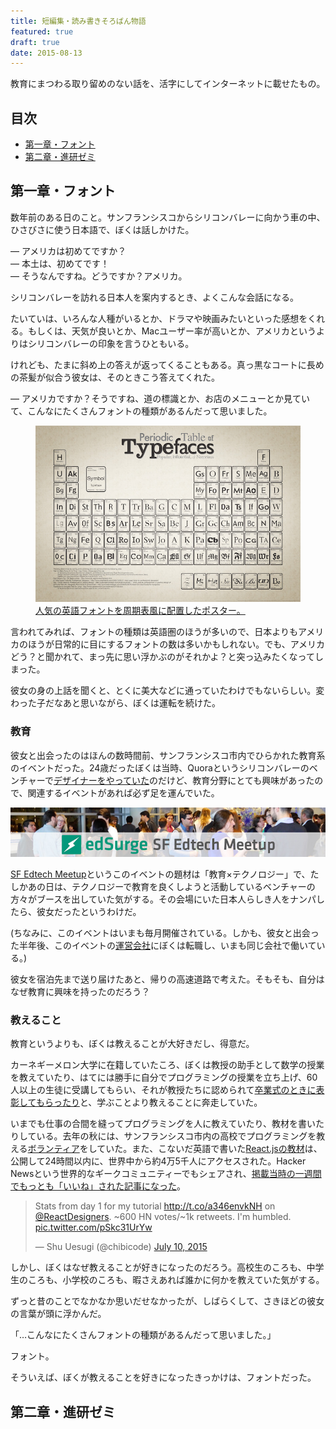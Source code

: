 ```yaml
---
title: 短編集・読み書きそろばん物語
featured: true
draft: true
date: 2015-08-13
---
```


教育にまつわる取り留めのない話を、活字にしてインターネットに載せたもの。

## 目次

- [第一章・フォント](#1)
- [第二章・進研ゼミ](#2)

<a id="1"></a>
## 第一章・フォント

数年前のある日のこと。サンフランシスコからシリコンバレーに向かう車の中、ひさびさに使う日本語で、ぼくは話しかけた。

— アメリカは初めてですか？<br>
— 本土は、初めてです！<br>
— そうなんですね。どうですか？アメリカ。

シリコンバレーを訪れる日本人を案内するとき、よくこんな会話になる。

たいていは、いろんな人種がいるとか、ドラマや映画みたいといった感想をくれる。もしくは、天気が良いとか、Macユーザー率が高いとか、アメリカというよりはシリコンバレーの印象を言うひともいる。

けれども、たまに斜め上の答えが返ってくることもある。真っ黒なコートに長めの茶髪が似合う彼女は、そのときこう答えてくれた。

— アメリカですか？そうですね、道の標識とか、お店のメニューとか見ていて、こんなにたくさんフォントの種類があるんだって思いました。

<figure>
  <img src="/assets/images/yomikaki-soroban-monogatari/Periodic_Table_of_Typefaces_large.jpg">
  <figcaption><a href="https://www.behance.net/gallery/periodic-table-of-typefaces/193759">人気の英語フォントを周期表風に配置したポスター。</a></figcaption>
</figure>

言われてみれば、フォントの種類は英語圏のほうが多いので、日本よりもアメリカのほうが日常的に目にするフォントの数は多いかもしれない。でも、アメリカどう？と聞かれて、まっ先に思い浮かぶのがそれかよ？と突っ込みたくなってしまった。

彼女の身の上話を聞くと、とくに美大などに通っていたわけでもないらしい。変わった子だなあと思いながら、ぼくは運転を続けた。

### 教育

彼女と出会ったのはほんの数時間前、サンフランシスコ市内でひらかれた教育系のイベントだった。24歳だったぼくは当時、Quoraというシリコンバレーのベンチャーで[デザイナーをやっていた](http://engineer.typemag.jp/article/_quoranew_order_05)のだけど、教育分野にとても興味があったので、関連するイベントがあれば必ず足を運んでいた。

![SF Edtech Meetup](/assets/images/yomikaki-soroban-monogatari/edtech-meetup.jpeg)

[SF Edtech Meetup](http://www.meetup.com/sfedtech/)というこのイベントの題材は「教育×テクノロジー」で、たしかあの日は、テクノロジーで教育を良くしようと活動しているベンチャーの方々がブースを出していた気がする。その会場にいた日本人らしき人をナンパしたら、彼女だったというわけだ。

(ちなみに、このイベントはいまも毎月開催されている。しかも、彼女と出会った半年後、このイベントの[運営会社](https://medium.com/digital-native/%E3%82%82%E3%81%A3%E3%81%A8%E3%82%82%E7%9C%9F%E5%AE%9F%E3%81%AB%E8%BF%91%E3%81%84%E6%96%87%E3%82%92%E6%9B%B8%E3%81%93%E3%81%86-%E3%81%A8%E3%81%82%E3%82%8B%E6%95%99%E8%82%B2%E3%83%A1%E3%83%87%E3%82%A3%E3%82%A2%E3%81%8C%E3%82%B7%E3%83%AA%E3%82%B3%E3%83%B3%E3%83%90%E3%83%AC%E3%83%BC%E3%81%A7%E7%94%9F%E3%81%BE%E3%82%8C%E3%81%9F%E8%A9%B1-b2436d34ce62)にぼくは転職し、いまも同じ会社で働いている。)

彼女を宿泊先まで送り届けたあと、帰りの高速道路で考えた。そもそも、自分はなぜ教育に興味を持ったのだろう？

### 教えること

教育というよりも、ぼくは教えることが大好きだし、得意だ。

カーネギーメロン大学に在籍していたころ、ぼくは教授の助手として数学の授業を教えていたり、はてには勝手に自分でプログラミングの授業を立ち上げ、60人以上の生徒に受講してもらい、それが教授たちに認められて[卒業式のときに表彰してもらったり](https://www.cs.cmu.edu/~scsfacts/uesugi.html)と、学ぶことより教えることに奔走していた。

いまでも仕事の合間を縫ってプログラミングを人に教えていたり、教材を書いたりしている。去年の秋には、サンフランシスコ市内の高校でプログラミングを教える[ボランティア](http://www.missionbit.com/)をしていた。また、こないだ英語で書いた[React.jsの教材](http://reactfordesigners.com/labs/reactjs-introduction-for-people-who-know-just-enough-jquery-to-get-by/)は、公開して24時間以内に、世界中から約4万5千人にアクセスされた。Hacker Newsという世界的なギークコミュニティーでもシェアされ、[掲載当時の一週間でもっとも「いいね」された記事になった](https://twitter.com/chibicode/status/619583111064518656)。

<blockquote class="twitter-tweet" lang="en"><p lang="en" dir="ltr">Stats from day 1 for my tutorial <a href="http://t.co/a346envkNH">http://t.co/a346envkNH</a> on <a href="https://twitter.com/ReactDesigners">@ReactDesigners</a>. ~600 HN votes/~1k retweets. I&#39;m humbled. <a href="http://t.co/pSkc31UrYw">pic.twitter.com/pSkc31UrYw</a></p>&mdash; Shu Uesugi (@chibicode) <a href="https://twitter.com/chibicode/status/619469038834421760">July 10, 2015</a></blockquote>

しかし、ぼくはなぜ教えることが好きになったのだろう。高校生のころも、中学生のころも、小学校のころも、暇さえあれば誰かに何かを教えていた気がする。

ずっと昔のことでなかなか思いだせなかったが、しばらくして、さきほどの彼女の言葉が頭に浮かんだ。

「…こんなにたくさんフォントの種類があるんだって思いました。」

フォント。

そういえば、ぼくが教えることを好きになったきっかけは、フォントだった。

<a id="2"></a>
## 第二章・進研ゼミ
